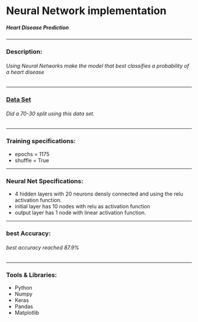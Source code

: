 # Neural Network implementation
##### Heart Disease Prediction
---
### Description:
###### Using Neural Networks make the model that best classifies a probability of a heart disease 
---
### <a href='https://www.kaggle.com/fedesoriano/heart-failure-prediction'>Data Set</a>
###### Did a 70-30 split using this data set.
###### 
---
### Training specifications:
* epochs = 1175
* shuffle = True
---
### Neural Net Specifications:
* 4 hidden layers with 20 neurons densly connected and using the relu activation function.
* initial layer has 10 nodes with relu as activation function
* output layer has 1 node with linear activation function.
---
### best Accuracy:
###### best accuracy reached 87.9% 
---
### Tools & Libraries: 
* Python
* Numpy
* Keras
* Pandas
* Matplotlib

